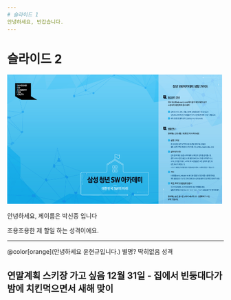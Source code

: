 ```yaml
---
# 슬라이드 1
안녕하세요, 반갑습니다.
---
```

# 슬라이드 2
<img src="/assets/sjpark/test.jpg" width="500" height="300">

안녕하세요, 제이름은 박신종 입니다

조용조용한 제 할일 하는 성격이에요. 

---

@color[orange](안녕하세요 윤현규입니다.)
별명? 딱히없음
성격 

연말계획 스키장 가고 싶음 
12월 31일 - 집에서 빈둥대다가 밤에 치킨먹으면서 새해 맞이
---


